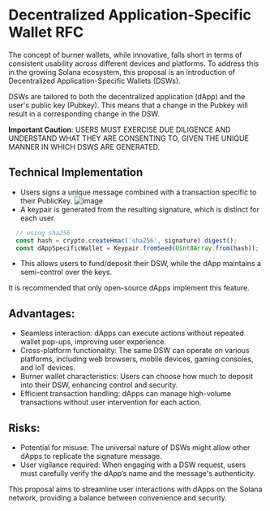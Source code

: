# Decentralized Application-Specific Wallet RFC

The concept of burner wallets, while innovative, falls short in terms of consistent usability across different devices and platforms. To address this in the growing Solana ecosystem, this proposal is an introduction of Decentralized Application-Specific Wallets (DSWs).

DSWs are tailored to both the decentralized application (dApp) and the user's public key (Pubkey). This means that a change in the Pubkey will result in a corresponding change in the DSW.

**Important Caution**: USERS MUST EXERCISE DUE DILIGENCE AND UNDERSTAND WHAT THEY ARE CONSENTING TO, GIVEN THE UNIQUE MANNER IN WHICH DSWS ARE GENERATED.

## Technical Implementation
- Users signs a unique message combined with a transaction specific to their PublicKey.
![image](https://github.com/crypt0miester/dsw/assets/77497858/8d8afc54-307b-49ef-a936-522bbbec423a)
- A keypair is generated from the resulting signature, which is distinct for each user.
```ts
  // using sha256
  const hash = crypto.createHmac('sha256', signature).digest();
  const dAppSpecificWallet = Keypair.fromSeed(Uint8Array.from(hash));
```
- This allows users to fund/deposit their DSW, while the dApp maintains a semi-control over the keys.

It is recommended that only open-source dApps implement this feature.

## Advantages:
- Seamless interaction: dApps can execute actions without repeated wallet pop-ups, improving user experience.
- Cross-platform functionality: The same DSW can operate on various platforms, including web browsers, mobile devices, gaming consoles, and IoT devices.
- Burner wallet characteristics: Users can choose how much to deposit into their DSW, enhancing control and security.
- Efficient transaction handling: dApps can manage high-volume transactions without user intervention for each action.

## Risks:
- Potential for misuse: The universal nature of DSWs might allow other dApps to replicate the signature message.
- User vigilance required: When engaging with a DSW request, users must carefully verify the dApp’s name and the message's authenticity.

This proposal aims to streamline user interactions with dApps on the Solana network, providing a balance between convenience and security.
